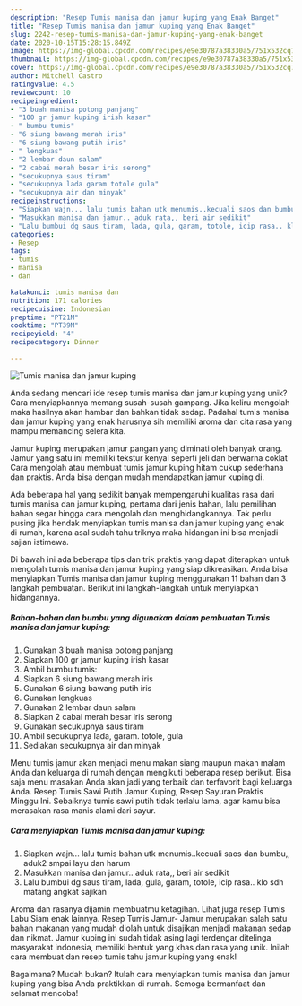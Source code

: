 ```yaml
---
description: "Resep Tumis manisa dan jamur kuping yang Enak Banget"
title: "Resep Tumis manisa dan jamur kuping yang Enak Banget"
slug: 2242-resep-tumis-manisa-dan-jamur-kuping-yang-enak-banget
date: 2020-10-15T15:28:15.849Z
image: https://img-global.cpcdn.com/recipes/e9e30787a38330a5/751x532cq70/tumis-manisa-dan-jamur-kuping-foto-resep-utama.jpg
thumbnail: https://img-global.cpcdn.com/recipes/e9e30787a38330a5/751x532cq70/tumis-manisa-dan-jamur-kuping-foto-resep-utama.jpg
cover: https://img-global.cpcdn.com/recipes/e9e30787a38330a5/751x532cq70/tumis-manisa-dan-jamur-kuping-foto-resep-utama.jpg
author: Mitchell Castro
ratingvalue: 4.5
reviewcount: 10
recipeingredient:
- "3 buah manisa potong panjang"
- "100 gr jamur kuping irish kasar"
- " bumbu tumis"
- "6 siung bawang merah iris"
- "6 siung bawang putih iris"
- " lengkuas"
- "2 lembar daun salam"
- "2 cabai merah besar iris serong"
- "secukupnya saus tiram"
- "secukupnya lada garam totole gula"
- "secukupnya air dan minyak"
recipeinstructions:
- "Siapkan wajn... lalu tumis bahan utk menumis..kecuali saos dan bumbu,, aduk2 smpai layu dan harum"
- "Masukkan manisa dan jamur.. aduk rata,, beri air sedikit"
- "Lalu bumbui dg saus tiram, lada, gula, garam, totole, icip rasa.. klo sdh matang angkat sajikan"
categories:
- Resep
tags:
- tumis
- manisa
- dan

katakunci: tumis manisa dan 
nutrition: 171 calories
recipecuisine: Indonesian
preptime: "PT21M"
cooktime: "PT39M"
recipeyield: "4"
recipecategory: Dinner

---
```



![Tumis manisa dan jamur kuping](https://img-global.cpcdn.com/recipes/e9e30787a38330a5/751x532cq70/tumis-manisa-dan-jamur-kuping-foto-resep-utama.jpg)

Anda sedang mencari ide resep tumis manisa dan jamur kuping yang unik? Cara menyiapkannya memang susah-susah gampang. Jika keliru mengolah maka hasilnya akan hambar dan bahkan tidak sedap. Padahal tumis manisa dan jamur kuping yang enak harusnya sih memiliki aroma dan cita rasa yang mampu memancing selera kita.

Jamur kuping merupakan jamur pangan yang diminati oleh banyak orang. Jamur yang satu ini memiliki tekstur kenyal seperti jeli dan berwarna coklat Cara mengolah atau membuat tumis jamur kuping hitam cukup sederhana dan praktis. Anda bisa dengan mudah mendapatkan jamur kuping di.

Ada beberapa hal yang sedikit banyak mempengaruhi kualitas rasa dari tumis manisa dan jamur kuping, pertama dari jenis bahan, lalu pemilihan bahan segar hingga cara mengolah dan menghidangkannya. Tak perlu pusing jika hendak menyiapkan tumis manisa dan jamur kuping yang enak di rumah, karena asal sudah tahu triknya maka hidangan ini bisa menjadi sajian istimewa.


Di bawah ini ada beberapa tips dan trik praktis yang dapat diterapkan untuk mengolah tumis manisa dan jamur kuping yang siap dikreasikan. Anda bisa menyiapkan Tumis manisa dan jamur kuping menggunakan 11 bahan dan 3 langkah pembuatan. Berikut ini langkah-langkah untuk menyiapkan hidangannya.

<!--inarticleads1-->

##### Bahan-bahan dan bumbu yang digunakan dalam pembuatan Tumis manisa dan jamur kuping:

1. Gunakan 3 buah manisa potong panjang
1. Siapkan 100 gr jamur kuping irish kasar
1. Ambil  bumbu tumis:
1. Siapkan 6 siung bawang merah iris
1. Gunakan 6 siung bawang putih iris
1. Gunakan  lengkuas
1. Gunakan 2 lembar daun salam
1. Siapkan 2 cabai merah besar iris serong
1. Gunakan secukupnya saus tiram
1. Ambil secukupnya lada, garam. totole, gula
1. Sediakan secukupnya air dan minyak


Menu tumis jamur akan menjadi menu makan siang maupun makan malam Anda dan keluarga di rumah dengan mengikuti beberapa resep berikut. Bisa saja menu masakan Anda akan jadi yang terbaik dan terfavorit bagi keluarga Anda. Resep Tumis Sawi Putih Jamur Kuping, Resep Sayuran Praktis Minggu Ini. Sebaiknya tumis sawi putih tidak terlalu lama, agar kamu bisa merasakan rasa manis alami dari sayur. 

<!--inarticleads2-->

##### Cara menyiapkan Tumis manisa dan jamur kuping:

1. Siapkan wajn... lalu tumis bahan utk menumis..kecuali saos dan bumbu,, aduk2 smpai layu dan harum
1. Masukkan manisa dan jamur.. aduk rata,, beri air sedikit
1. Lalu bumbui dg saus tiram, lada, gula, garam, totole, icip rasa.. klo sdh matang angkat sajikan


Aroma dan rasanya dijamin membuatmu ketagihan. Lihat juga resep Tumis Labu Siam enak lainnya. Resep Tumis Jamur- Jamur merupakan salah satu bahan makanan yang mudah diolah untuk disajikan menjadi makanan sedap dan nikmat. Jamur kuping ini sudah tidak asing lagi terdengar ditelinga masyarakat indonesia, memiliki bentuk yang khas dan rasa yang unik. Inilah cara membuat dan resep tumis tahu jamur kuping yang enak! 

Bagaimana? Mudah bukan? Itulah cara menyiapkan tumis manisa dan jamur kuping yang bisa Anda praktikkan di rumah. Semoga bermanfaat dan selamat mencoba!
